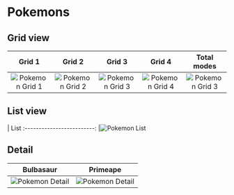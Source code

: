 # Pokemons

## Grid view
Grid 1            |     Grid 2 | Grid 3 | Grid 4 | Total modes
:-------------------------:|:-------------------------:|:-------------------------:|:-------------------------:|:-------------------------:|
![Pokemon Grid 1](https://appretailstaging.s3-ap-southeast-1.amazonaws.com/1%2F1622220558473%2F707314c2d741221f7b50.jpg)| ![Pokemon Grid 2](https://appretailstaging.s3-ap-southeast-1.amazonaws.com/1%2F1622220831137%2Fff0a00bbc33836666f29.jpg) | ![Pokemon Grid 3](https://appretailstaging.s3-ap-southeast-1.amazonaws.com/1%2F1622220882081%2F560034b1f732026c5b23.jpg)| ![Pokemon Grid 4](https://appretailstaging.s3-ap-southeast-1.amazonaws.com/1%2F1622221240983%2F150f5fbf9c3c6962302d.jpg)| ![Pokemon Grid 3](https://appretailstaging.s3-ap-southeast-1.amazonaws.com/1%2F1622221297979%2Fd8c7d37710f4e5aabce5.jpg)

## List view
| List
:-------------------------:
|![Pokemon List](https://appretailstaging.s3-ap-southeast-1.amazonaws.com/1%2F1622221506718%2F12f75f479cc4699a30d5.jpg)

## Detail
Bulbasaur            |     Primeape
:-------------------------:|:-------------------------:
![Pokemon Detail](https://appretailstaging.s3-ap-southeast-1.amazonaws.com/1%2F1622221577984%2F50af94165795a2cbfb84.jpg) |  ![Pokemon Detail](https://appretailstaging.s3-ap-southeast-1.amazonaws.com/1%2F1622221631288%2Faf8e433680b575eb2ca4.jpg) 

